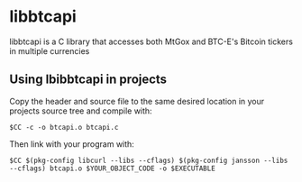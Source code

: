 libbtcapi
=========

libbtcapi is a C library that accesses both MtGox and BTC-E's Bitcoin tickers in multiple currencies

Using lbibbtcapi in projects
----------------------------

Copy the header and source file to the same desired location in your projects source tree and compile with:

    $CC -c -o btcapi.o btcapi.c

Then link with your program with:

    $CC $(pkg-config libcurl --libs --cflags) $(pkg-config jansson --libs --cflags) btcapi.o $YOUR_OBJECT_CODE -o $EXECUTABLE
